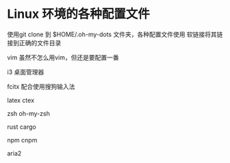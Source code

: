# Linux 环境的各种配置文件



使用git clone 到 $HOME/.oh-my-dots 文件夹，各种配置文件使用
软链接将其链接到正确的文件目录


vim 虽然不怎么用vim，但还是要配置一番

i3 桌面管理器

fcitx 配合使用搜狗输入法


latex ctex 


zsh  oh-my-zsh

rust cargo


npm cnpm


aria2
